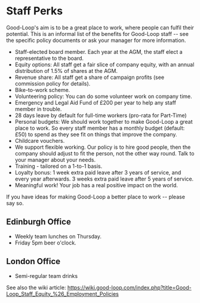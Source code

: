 # Staff Perks

Good-Loop's aim is to be a great place to work, where people can fulfil their potential. 
This is an informal list of the benefits for Good-Loop staff -- see the specific policy documents or ask 
your manager for more information.

 - Staff-elected board member. Each year at the AGM, the staff elect a representative to the board.
 - Equity options: All staff get a fair slice of company equity, with an annual distribution of 1.5% of shares at the AGM.
 - Revenue share: All staff get a share of campaign profits (see commission policy for details).
 - Bike-to-work scheme.
 - Volunteering policy: You can do some volunteer work on company time.
 - Emergency and Legal Aid Fund of £200 per year to help any staff member in trouble.
 - 28 days leave by default for full-time workers (pro-rata for Part-Time)
 - Personal budgets: We should work together to make Good-Loop a great place to work.
 So every staff member has a monthly budget (default: £50) to spend
 as they see fit on things that improve the company.
 - Childcare vouchers.
 - We support flexible working. Our policy is to hire good people, 
 then the company should adjust to fit the person, not the other way round. 
 Talk to your manager about your needs.
 - Training - tailored on a 1-to-1 basis.
 - Loyalty bonus: 1 week extra paid leave after 3 years of service, and every year afterwards. 3 weeks extra paid leave after 5 years of service.
 - Meaningful work! Your job has a real positive impact on the world.

If you have ideas for making Good-Loop a better place to work -- please say so.

## Edinburgh Office

 - Weekly team lunches on Thursday.
 - Friday 5pm beer o'clock.

## London Office

 - Semi-regular team drinks

See also the wiki article: <https://wiki.good-loop.com/index.php?title=Good-Loop_Staff_Equity_%26_Employment_Policies>
